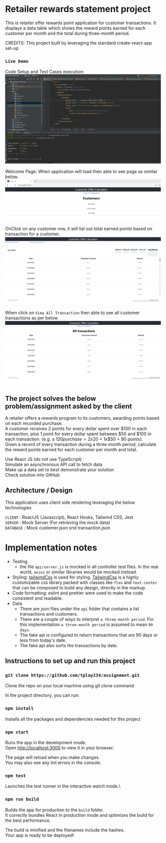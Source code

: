 # Retailer rewards statement project
This is retailer offer rewards point application for customer transactions. It displays a data table which shows the reward points earned for each customer per month and the total during three-month period.

CREDITS: This project built by leveraging the standard create-react-app set-up

### `Live Demo`
Code Setup and Test Cases execution:
![alt text](./demo/Code-Setup-with-test-cases.png?raw=true)

Welcome Page: When application will load then able to see page as similar below.
![alt text](./demo/Home.png?raw=true)

OnClick on any customer row, it will list out total earned points based on transaction for a customer.
![alt text](./demo/ViewByCustomerId.png?raw=true)

When click on `View All Transaction` then able to see all customer transactions as per below.
![alt text](./demo/AllTransactions.png?raw=true)

## The project solves the below problem/assignment asked by the client
A retailer offers a rewards program to its customers, awarding points based on each recorded purchase.\
A customer receives 2 points for every dollar spent over $100 in each transaction, plus 1 point for every dollar spent between $50 and $100 in each transaction.
(e.g. a $120 purchase = 2x$20 + 1x$50 = 90 points).\
Given a record of every transaction during a three month period, calculate the reward points earned for each customer per month and total.

Use React JS (do not use TypeScript)\
Simulate an asynchronous API call to fetch data\
Make up a data set to best demonstrate your solution\
Check solution into GitHub

## Architecture / Design
This application uses client side rendering leveraging the below technologies

`CLIENT` : ReactJS (Javascript), React Hooks, Tailwind CSS, Jest\
`SERVER` : Mock Server (For retrieving the mock data)\
`DATABASE` : Mock customer.json snd transaction.json

# Implementation notes

- Testing
    - the file `api/server.js` is mocked in all controller test files. In the real world, `axios` or similar libraries would be mocked instead.
- Styling: [tailwindCss](https://tailwindcss.com/) is used for styling. [TailwindCss](https://tailwindcss.com/) is a highly customizable css library packed with classes like `flex` and `text-center` that can be composed to build any design, directly in the markup.
- Code formatting: eslint and prettier were used to make the code consistent and readable.
- Data
    - There are json files under the `api` folder that contains a list transactions and customers.
    - There are a couple of ways to interpret `a three-month period`. For this implementation `a three-month period` is assumed to mean `90 days`.
    - The fake api is configured to return transactions that are 90 days or less from today's date.
    - The fake api also sorts the transactions by date.


## Instructions to set up and run this project

### `git clone https://github.com/tplay234/assignment.git`

Clone the repo on your local machine using git clone command

In the project directory, you can run:

### `npm install`
Installs all the packages and dependencies needed for this project

### `npm start`

Runs the app in the development mode.\
Open [http://localhost:3000](http://localhost:3000) to view it in your browser.

The page will reload when you make changes.\
You may also see any lint errors in the console.

### `npm test`

Launches the test runner in the interactive watch mode.\

### `npm run build`

Builds the app for production to the `build` folder.\
It correctly bundles React in production mode and optimizes the build for the best performance.

The build is minified and the filenames include the hashes.\
Your app is ready to be deployed!


